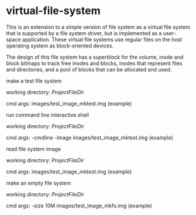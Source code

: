 # virtual-file-system

This is an extension to a simple version of file system as a virtual file system that is supported by a file system driver, but is implemented as a user-space application. These virtual file systems use regular files on the host operating system as block-oriented devices.

The design of this file system has a superblock for the volume, inode and block bitmaps to track free inodes and blocks, inodes that represent files and directories, and a pool of blocks that can be allocated and used.

make a test file system

working directory: $ProjectFileDir$

cmd args: images/test_image_mktest.img (example)


run command line interactive shell

working directory: $ProjectFileDir$

cmd args: -cmdline  -image images/test_image_mktest.img (example)


read file system image

working directory: $ProjectFileDir$

cmd args: images/test_image_mktest.img (example)


make an empty file system

working directory: $ProjectFileDir$

cmd args: -size 10M images/test_image_mkfs.img (example)

